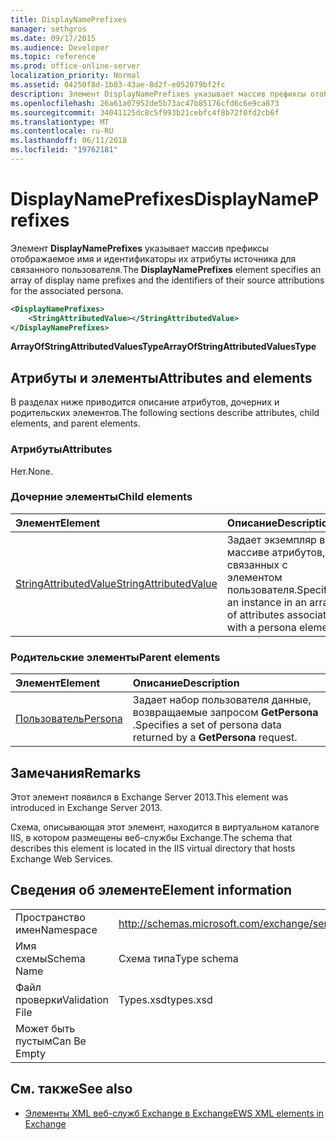 ```yaml
---
title: DisplayNamePrefixes
manager: sethgros
ms.date: 09/17/2015
ms.audience: Developer
ms.topic: reference
ms.prod: office-online-server
localization_priority: Normal
ms.assetid: 04250f8d-1b83-43ae-8d2f-e052079bf2fc
description: Элемент DisplayNamePrefixes указывает массив префиксы отображаемое имя и идентификаторы их атрибуты источника для связанного пользователя.
ms.openlocfilehash: 26a61a07952de5b73ac47b85176cfd6c6e9ca873
ms.sourcegitcommit: 34041125dc8c5f993b21cebfc4f8b72f0fd2cb6f
ms.translationtype: MT
ms.contentlocale: ru-RU
ms.lasthandoff: 06/11/2018
ms.locfileid: "19762181"
---
```

# <a name="displaynameprefixes"></a><span data-ttu-id="d4fff-103">DisplayNamePrefixes</span><span class="sxs-lookup"><span data-stu-id="d4fff-103">DisplayNamePrefixes</span></span>

<span data-ttu-id="d4fff-104">Элемент **DisplayNamePrefixes** указывает массив префиксы отображаемое имя и идентификаторы их атрибуты источника для связанного пользователя.</span><span class="sxs-lookup"><span data-stu-id="d4fff-104">The **DisplayNamePrefixes** element specifies an array of display name prefixes and the identifiers of their source attributions for the associated persona.</span></span> 
  
```xml
<DisplayNamePrefixes>
    <StringAttributedValue></StringAttributedValue>
</DisplayNamePrefixes>
```

 <span data-ttu-id="d4fff-105">**ArrayOfStringAttributedValuesType**</span><span class="sxs-lookup"><span data-stu-id="d4fff-105">**ArrayOfStringAttributedValuesType**</span></span>
## <a name="attributes-and-elements"></a><span data-ttu-id="d4fff-106">Атрибуты и элементы</span><span class="sxs-lookup"><span data-stu-id="d4fff-106">Attributes and elements</span></span>

<span data-ttu-id="d4fff-107">В разделах ниже приводится описание атрибутов, дочерних и родительских элементов.</span><span class="sxs-lookup"><span data-stu-id="d4fff-107">The following sections describe attributes, child elements, and parent elements.</span></span>
  
### <a name="attributes"></a><span data-ttu-id="d4fff-108">Атрибуты</span><span class="sxs-lookup"><span data-stu-id="d4fff-108">Attributes</span></span>

<span data-ttu-id="d4fff-109">Нет.</span><span class="sxs-lookup"><span data-stu-id="d4fff-109">None.</span></span>
  
### <a name="child-elements"></a><span data-ttu-id="d4fff-110">Дочерние элементы</span><span class="sxs-lookup"><span data-stu-id="d4fff-110">Child elements</span></span>

|<span data-ttu-id="d4fff-111">**Элемент**</span><span class="sxs-lookup"><span data-stu-id="d4fff-111">**Element**</span></span>|<span data-ttu-id="d4fff-112">**Описание**</span><span class="sxs-lookup"><span data-stu-id="d4fff-112">**Description**</span></span>|
|:-----|:-----|
|[<span data-ttu-id="d4fff-113">StringAttributedValue</span><span class="sxs-lookup"><span data-stu-id="d4fff-113">StringAttributedValue</span></span>](stringattributedvalue.md) <br/> |<span data-ttu-id="d4fff-114">Задает экземпляр в массиве атрибутов, связанных с элементом пользователя.</span><span class="sxs-lookup"><span data-stu-id="d4fff-114">Specifies an instance in an array of attributes associated with a persona element.</span></span>  <br/> |
   
### <a name="parent-elements"></a><span data-ttu-id="d4fff-115">Родительские элементы</span><span class="sxs-lookup"><span data-stu-id="d4fff-115">Parent elements</span></span>

|<span data-ttu-id="d4fff-116">**Элемент**</span><span class="sxs-lookup"><span data-stu-id="d4fff-116">**Element**</span></span>|<span data-ttu-id="d4fff-117">**Описание**</span><span class="sxs-lookup"><span data-stu-id="d4fff-117">**Description**</span></span>|
|:-----|:-----|
|[<span data-ttu-id="d4fff-118">Пользователь</span><span class="sxs-lookup"><span data-stu-id="d4fff-118">Persona</span></span>](persona.md) <br/> |<span data-ttu-id="d4fff-119">Задает набор пользователя данные, возвращаемые запросом **GetPersona** .</span><span class="sxs-lookup"><span data-stu-id="d4fff-119">Specifies a set of persona data returned by a **GetPersona** request.</span></span>  <br/> |
   
## <a name="remarks"></a><span data-ttu-id="d4fff-120">Замечания</span><span class="sxs-lookup"><span data-stu-id="d4fff-120">Remarks</span></span>

<span data-ttu-id="d4fff-121">Этот элемент появился в Exchange Server 2013.</span><span class="sxs-lookup"><span data-stu-id="d4fff-121">This element was introduced in Exchange Server 2013.</span></span>
  
<span data-ttu-id="d4fff-122">Схема, описывающая этот элемент, находится в виртуальном каталоге IIS, в котором размещены веб-службы Exchange.</span><span class="sxs-lookup"><span data-stu-id="d4fff-122">The schema that describes this element is located in the IIS virtual directory that hosts Exchange Web Services.</span></span>
  
## <a name="element-information"></a><span data-ttu-id="d4fff-123">Сведения об элементе</span><span class="sxs-lookup"><span data-stu-id="d4fff-123">Element information</span></span>

|||
|:-----|:-----|
|<span data-ttu-id="d4fff-124">Пространство имен</span><span class="sxs-lookup"><span data-stu-id="d4fff-124">Namespace</span></span>  <br/> |http://schemas.microsoft.com/exchange/services/2006/types  <br/> |
|<span data-ttu-id="d4fff-125">Имя схемы</span><span class="sxs-lookup"><span data-stu-id="d4fff-125">Schema Name</span></span>  <br/> |<span data-ttu-id="d4fff-126">Схема типа</span><span class="sxs-lookup"><span data-stu-id="d4fff-126">Type schema</span></span>  <br/> |
|<span data-ttu-id="d4fff-127">Файл проверки</span><span class="sxs-lookup"><span data-stu-id="d4fff-127">Validation File</span></span>  <br/> |<span data-ttu-id="d4fff-128">Types.xsd</span><span class="sxs-lookup"><span data-stu-id="d4fff-128">types.xsd</span></span>  <br/> |
|<span data-ttu-id="d4fff-129">Может быть пустым</span><span class="sxs-lookup"><span data-stu-id="d4fff-129">Can Be Empty</span></span>  <br/> ||
   
## <a name="see-also"></a><span data-ttu-id="d4fff-130">См. также</span><span class="sxs-lookup"><span data-stu-id="d4fff-130">See also</span></span>

- [<span data-ttu-id="d4fff-131">Элементы XML веб-служб Exchange в Exchange</span><span class="sxs-lookup"><span data-stu-id="d4fff-131">EWS XML elements in Exchange</span></span>](ews-xml-elements-in-exchange.md)

